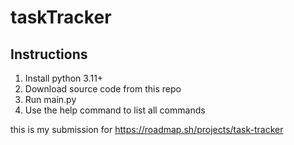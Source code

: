 # taskTracker

## Instructions
1. Install python 3.11+
2. Download source code from this repo
3. Run main.py
4. Use the help command to list all commands

this is my submission for https://roadmap.sh/projects/task-tracker
